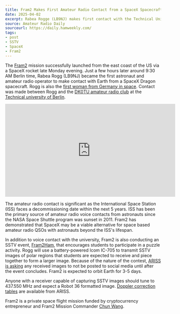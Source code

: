 ```yaml
---
title: Fram2 Makes First Amateur Radio Contact from a SpaceX Spacecraft
date: 2025-04-02
excerpt: Rabea Rogge (LB9NJ) makes first contact with the Technical University of Berlin.
source: Amateur Radio Daily
sourceurl: https://daily.hamweekly.com/
tags:
- post
- SSTV
- SpaceX
- Fram2
---
```

The [Fram2](https://f2.com/) mission successfully launched from the east coast of the US via a SpaceX rocket late Monday evening. Just a few hours later around 9:30 AM Berlin time, Rabea Rogg (LB9NJ) became the first astronaut and amateur radio operator to make contact with Earth from a SpaceX Dragon spacecraft. Rogg is also the [first woman from Germany in space](https://bsky.app/profile/tuberlin.bsky.social/post/3llqm3quxes2c). Contact was made between Rogg and the [DK0TU amateur radio club](https://www.dk0tu.de/) at the [Technical university of Berlin](https://www.tu.berlin/).

<iframe width="550" height="300" src="https://www.youtube.com/embed/qaL-D4d5Txg?si=7k7L-ngSV9AbNqWr" title="Fram2 contact with DK0TU" frameborder="0" allow="accelerometer; autoplay; clipboard-write; encrypted-media; gyroscope; picture-in-picture; web-share" allowfullscreen></iframe>

The amateur radio contact is significant as the International Space Station (ISS) faces a decommissioning date within the next 5 years. ISS has been the primary source of amateur radio voice contacts from astronauts since the NASA Space Shuttle program was sunset in 2011. Fram2 has demonstrated that SpaceX may be a viable alternative for space based amateur radio QSOs with astronauts beyond the ISS's lifespan.

In addition to voice contact with the university, Fram2 is also conducting an SSTV event, [Fram2Ham](https://fram2ham.com/), that encourages students to participate in a puzzle activity. Rogg will use a battery-powered Icom IC-705 to transmit SSTV images of polar regions that students are expected to receive and piece together to form a larger image. Because of the nature of the contest, [ARISS is asking](https://mastodon.radio/@ARISS_Intl@mastodon.hams.social/114263225513829588) any received images to not be posted to social media until after the event concludes. Fram2 is expected to orbit Earth for 3-5 days.

Anyone with a receiver capable of capturing SSTV images should tune to 437.550 MHz and expect a Robot 36 formatted image. [Doppler correction tables](https://www.ariss.org/doppler-correction-tables.html) are available from ARISS.

Fram2 is a private space flight mission funded by cryptocurrency entrepreneur and Fram2 Mission Commander [Chun Wang](https://en.wikipedia.org/wiki/Chun_Wang).